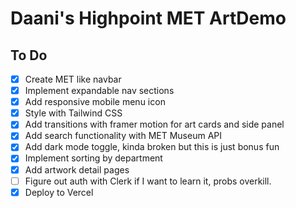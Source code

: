 # Daani's Highpoint MET ArtDemo

## To Do

- [x] Create MET like navbar
- [x] Implement expandable nav sections
- [x] Add responsive mobile menu icon
- [x] Style with Tailwind CSS
- [x] Add transitions with framer motion for art cards and side panel
- [x] Add search functionality with MET Museum API
- [x] Add dark mode toggle, kinda broken but this is just bonus fun
- [x] Implement sorting by department
- [x] Add artwork detail pages
- [ ] Figure out auth with Clerk if I want to learn it, probs overkill.
- [x] Deploy to Vercel
